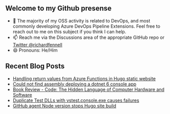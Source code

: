 ## Welcome to my Github presense

- 💬 The majority of my OSS activity is related to DevOps, and most commonly developing Azure DevOps Pipeline Extensions. Feel free to reach out to me on this subject if you think I can help.
- 📫 Reach me via the Discussions area of the appropriate GitHub repo or [Twitter @richardfennell](https://twitter.com/richardfennell)
- 😄 Pronouns: He/Him

## Recent Blog Posts
<!-- BLOG-POST-LIST:START -->
- [Handling return values from Azure Functions in Hugo static website](https://blogs.blackmarble.co.uk/rfennell/hugo-static-website-azure-functions-and-return-values/)
- [Could not find assembly deploying a dotnet 6 console app](https://blogs.blackmarble.co.uk/rfennell/could-not-find-assembly-deploying-dotnet6-app/)
- [Book Review - Code: The Hidden Language of Computer Hardware and Software](https://blogs.blackmarble.co.uk/rfennell/code-the-hidden-language-of-computer-hardware-and-software/)
- [Duplicate Test DLLs with vstest.console.exe causes failures](https://blogs.blackmarble.co.uk/rfennell/duplicate-test-dlls-with-vstest.console.exe-causes-failures/)
- [GitHub agent Node version stops Hugo site build](https://blogs.blackmarble.co.uk/rfennell/agent-node-version-stops-hugo-site-build/)
<!-- BLOG-POST-LIST:END -->


<!--
**rfennell/rfennell** is a ✨ _special_ ✨ repository because its `README.md` (this file) appears on your GitHub profile.

Here are some ideas to get you started:

- 🔭 I’m currently working on ...
- 🌱 I’m currently learning ...
- 👯 I’m looking to collaborate on ...
- 🤔 I’m looking for help with ...
- 💬 Ask me about ...
- 📫 How to reach me: ...
- 😄 Pronouns: ...
- ⚡ Fun fact: ...
-->

